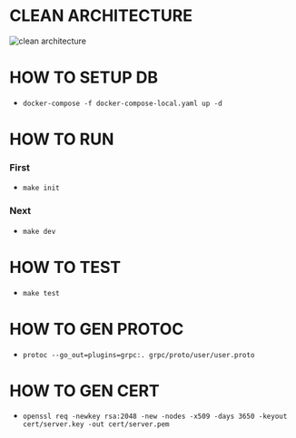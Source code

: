 # CLEAN ARCHITECTURE

![clean architecture](https://raw.githubusercontent.com/phungvandat/clean-architecture/dev/images/clean-arch.png)

# HOW TO SETUP DB
- `docker-compose -f docker-compose-local.yaml up -d`

# HOW TO RUN
### First
- `make init`
### Next
- `make dev`

# HOW TO TEST
- `make test`

# HOW TO GEN PROTOC
- `protoc --go_out=plugins=grpc:. grpc/proto/user/user.proto`

# HOW TO GEN CERT 
- `openssl req -newkey rsa:2048 -new -nodes -x509 -days 3650 -keyout cert/server.key -out cert/server.pem`